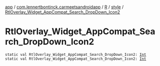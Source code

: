 [app](../../../index.md) / [com.lennertbontinck.carmeetsandroidapp](../../index.md) / [R](../index.md) / [style](index.md) / [RtlOverlay_Widget_AppCompat_Search_DropDown_Icon2](./-rtl-overlay_-widget_-app-compat_-search_-drop-down_-icon2.md)

# RtlOverlay_Widget_AppCompat_Search_DropDown_Icon2

`static val RtlOverlay_Widget_AppCompat_Search_DropDown_Icon2: `[`Int`](https://kotlinlang.org/api/latest/jvm/stdlib/kotlin/-int/index.html)
`static val RtlOverlay_Widget_AppCompat_Search_DropDown_Icon2: `[`Int`](https://kotlinlang.org/api/latest/jvm/stdlib/kotlin/-int/index.html)